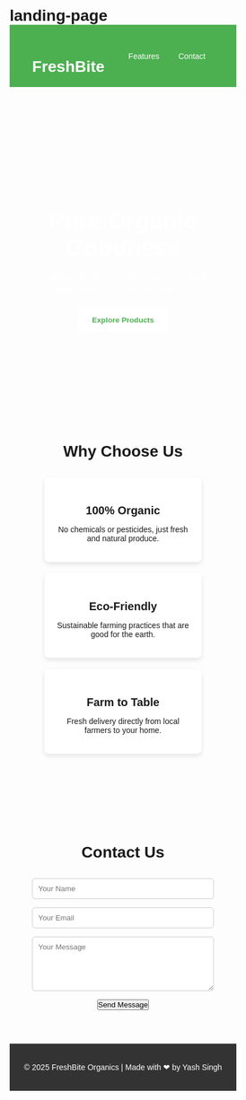 # landing-page
<!DOCTYPE html>
<html lang="en">
<head>
  <meta charset="UTF-8" />
  <meta name="viewport" content="width=device-width, initial-scale=1.0" />
  <title>lading page 
  </title>
  <link href="https://fonts.googleapis.com/css2?family=Poppins:wght@300;500;700&display=swap" rel="stylesheet" />
  <style>
    * {
      margin: 0;
      padding: 0;
      box-sizing: border-box;
      font-family: 'Poppins', sans-serif;
    }

    body {
      background-color: #f9ed67;
      color: #333;
    }

    header {
      background-color: #4CAF50;
      padding: 20px 40px;
      display: flex;
      justify-content: space-between;
      align-items: center;
      color: white;
    }

    header h1 {
      font-size: 28px;
    }

    nav a {
      margin: 0 15px;
      text-decoration: none;
      color: white;
      font-weight: 500;
    }

    .hero {
      background-image: url('https://source.unsplash.com/featured/?organic,food');
      background-size: cover;
      padding: 100px 40px;
      text-align: center;
      color: white;
    }

    .hero h2 {
      font-size: 42px;
      margin-bottom: 15px;
    }

    .hero p {
      font-size: 18px;
      margin-bottom: 25px;
    }

    .hero button {
      padding: 12px 25px;
      background-color: #fff;
      color: #4CAF50;
      border: none;
      border-radius: 5px;
      cursor: pointer;
      font-weight: 600;
    }

    section.features, section.contact {
      padding: 60px 40px;
      text-align: center;
    }

    .features h3, .contact h3 {
      font-size: 28px;
      margin-bottom: 30px;
    }

    .feature-cards {
      display: flex;
      justify-content: space-around;
      flex-wrap: wrap;
      gap: 20px;
    }

    .card {
      background-color: white;
      padding: 20px;
      width: 280px;
      box-shadow: 0 4px 8px rgba(0,0,0,0.1);
      border-radius: 8px;
    }

    .card h4 {
      margin-bottom: 10px;
      font-size: 20px;
    }

    footer {
      background-color: #333;
      color: white;
      text-align: center;
      padding: 20px;
    }

    form {
      max-width: 500px;
      margin: 0 auto;
    }

    input, textarea {
      width: 100%;
      margin-bottom: 15px;
      padding: 10px;
      border-radius: 5px;
      border: 1px solid #ccc;
    }

    button[type="submit"] {
      background-color: #4CAF50;
      color: white;
      padding: 10px 20px;
      border: none;
      font-weight: bold;
      border-radius: 5px;
      cursor: pointer;
    }
  </style>
</head>
<body>
  <header>
    <h1>FreshBite</h1>
    <nav>
      <a href="#features">Features</a>
      <a href="#contact">Contact</a>
    </nav>
  </header>

  <section class="hero">
    <h2>Pure Organic Goodness</h2>
    <p>Healthy, fresh and chemical-free food straight from the farm to your plate.</p>
    <button>Explore Products</button>
  </section>

  <section id="features" class="features">
    <h3>Why Choose Us</h3>
    <div class="feature-cards">
      <div class="card">
        <h4>100% Organic</h4>
        <p>No chemicals or pesticides, just fresh and natural produce.</p>
      </div>
      <div class="card">
        <h4>Eco-Friendly</h4>
        <p>Sustainable farming practices that are good for the earth.</p>
      </div>
      <div class="card">
        <h4>Farm to Table</h4>
        <p>Fresh delivery directly from local farmers to your home.</p>
      </div>
    </div>
  </section>

  <section id="contact" class="contact">
    <h3>Contact Us</h3>
    <form>
      <input type="text" placeholder="Your Name" required>
      <input type="email" placeholder="Your Email" required>
      <textarea rows="5" placeholder="Your Message"></textarea>
      <button type="submit">Send Message</button>
    </form>
  </section>

  <footer>
    <p>&copy; 2025 FreshBite Organics | Made with ❤ by Yash Singh</p>
  </footer>
</body>
</html>
